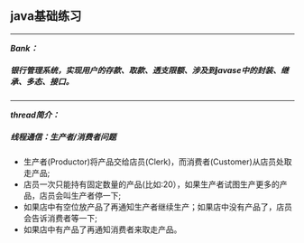 ##                                     java基础练习
---------------------------------------------------------------------------------------------------------------------------------
***Bank：***  
#####       银行管理系统，实现用户的存款、取款、透支限额、涉及到javase中的封装、继承、多态、接口。
---------------------------------------------------------------------------------------------------------------------------------
***thread简介：***  
#####             线程通信：生产者/消费者问题  
 
 * 生产者(Productor)将产品交给店员(Clerk)，而消费者(Customer)从店员处取走产品;
 * 店员一次只能持有固定数量的产品(比如:20），如果生产者试图生产更多的产品，店员会叫生产者停一下;
 * 如果店中有空位放产品了再通知生产者继续生产；如果店中没有产品了，店员会告诉消费者等一下;
 * 如果店中有产品了再通知消费者来取走产品。  
  
